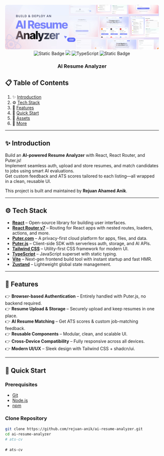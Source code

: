 <div align="center">
  <br />
      <img src="public/readme/hero.webp" alt="Project Banner">
  <br />

  <div>
    <img alt="Static Badge" src="https://img.shields.io/badge/React-4c84f3?style=for-the-badge&logo=react&logoColor=white">
    <img src="https://img.shields.io/badge/-Tailwind-38B2AC?style=for-the-badge&logo=tailwind-css&logoColor=white" />
    <img src="https://img.shields.io/badge/-TypeScript-black?style=for-the-badge&logoColor=white&logo=typescript&color=3178C6" alt="TypeScript" />
    <img alt="Static Badge" src="https://img.shields.io/badge/Puter.js-181758?style=for-the-badge&logoColor=white">
  </div>

  <h3 align="center">AI Resume Analyzer</h3>
</div>

## 📋 <a name="table">Table of Contents</a>

1. ✨ [Introduction](#introduction)
2. ⚙️ [Tech Stack](#tech-stack)
3. 🔋 [Features](#features)
4. 🤸 [Quick Start](#quick-start)
5. 🔗 [Assets](#links)
6. 🚀 [More](#more)

---

## <a name="introduction">✨ Introduction</a>

Build an **AI-powered Resume Analyzer** with React, React Router, and Puter.js!  
Implement seamless auth, upload and store resumes, and match candidates to jobs using smart AI evaluations.  
Get custom feedback and ATS scores tailored to each listing—all wrapped in a clean, reusable UI.

This project is built and maintained by **Rejuan Ahamed Anik**.

---

## <a name="tech-stack">⚙️ Tech Stack</a>

- **[React](https://react.dev/)** – Open-source library for building user interfaces.
- **[React Router v7](https://reactrouter.com/)** – Routing for React apps with nested routes, loaders, actions, and more.
- **[Puter.com](https://puter.com/)** – A privacy-first cloud platform for apps, files, and data.
- **[Puter.js](https://puter.com/puter-js)** – Client-side SDK with serverless auth, storage, and AI APIs.
- **[Tailwind CSS](https://tailwindcss.com/)** – Utility-first CSS framework for modern UI.
- **[TypeScript](https://www.typescriptlang.org/)** – JavaScript superset with static typing.
- **[Vite](https://vite.dev/)** – Next-gen frontend build tool with instant startup and fast HMR.
- **[Zustand](https://github.com/pmndrs/zustand)** – Lightweight global state management.

---

## <a name="features">🔋 Features</a>

👉 **Browser-based Authentication** – Entirely handled with Puter.js, no backend required.  
👉 **Resume Upload & Storage** – Securely upload and keep resumes in one place.  
👉 **AI Resume Matching** – Get ATS scores & custom job-matching feedback.  
👉 **Reusable Components** – Modular, clean, and scalable UI.  
👉 **Cross-Device Compatibility** – Fully responsive across all devices.  
👉 **Modern UI/UX** – Sleek design with Tailwind CSS + shadcn/ui.

---

## <a name="quick-start">🤸 Quick Start</a>

### Prerequisites
- [Git](https://git-scm.com/)  
- [Node.js](https://nodejs.org/en)  
- [npm](https://www.npmjs.com/)  

### Clone Repository
```bash
git clone https://github.com/rejuan-anik/ai-resume-analyzer.git
cd ai-resume-analyzer
#   a t s - c v 
 
 #   a t s - c v 
 
 